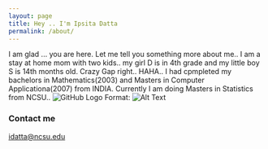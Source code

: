 ```yaml
---
layout: page
title: Hey .. I'm Ipsita Datta
permalink: /about/
---
```

I am glad ... you are here. Let me tell you something more about me..
I am a stay at home mom with two kids.. my girl D is in 4th grade and my little boy S is 14th months old. Crazy Gap right.. HAHA..
I had cpmpleted my bachelors in Mathematics(2003) and Masters in Computer Applicationa(2007) from INDIA.
Currently I am doing Masters in Statistics from NCSU..
![GitHub Logo](/images/logo.png)
Format: ![Alt Text](url)

### Contact me

[idatta@ncsu.edu](mailto:idatta@ncsu.edu)
